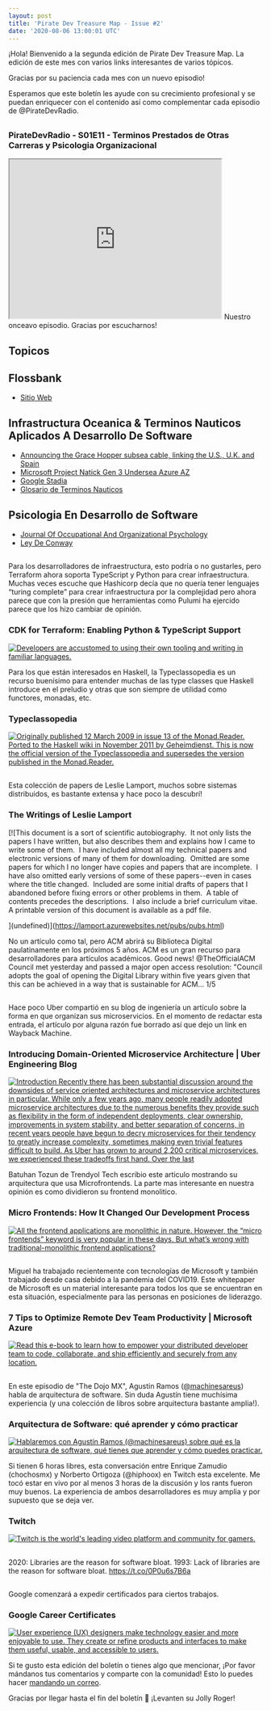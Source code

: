 ```yaml
---
layout: post
title: 'Pirate Dev Treasure Map - Issue #2'
date: '2020-08-06 13:00:01 UTC'
---
```

¡Hola! Bienvenido a la segunda edición de Pirate Dev Treasure Map. La edición de este mes con varios links interesantes de varios tópicos.

Gracias por su paciencia cada mes con un nuevo episodio!

Esperamos que este boletín les ayude con su crecimiento profesional y se puedan enriquecer con el contenido así como complementar cada episodio de @PirateDevRadio.
## 
### PirateDevRadio - S01E11 - Terminos Prestados de Otras Carreras y Psicologia Organizacional
<iframe 
    width="420" 
    height="315" 
    src="https://youtu.be/Qj8mgk7ZneY" 
    allowfullscreen>
</iframe>
Nuestro onceavo episodio. Gracias por escucharnos!

## Topicos

## Flossbank

* [Sitio Web](https://flossbank.com/)

## Infrastructura Oceanica & Terminos Nauticos Aplicados A Desarrollo De Software

* [Announcing the Grace Hopper subsea cable, linking the U.S., U.K. and Spain](https://cloud.google.com/blog/products/infrastructure/announcing-googles-grace-hopper-subsea-cable-system)
* [Microsoft Project Natick Gen 3 Undersea Azure AZ](https://www.servethehome.com/microsoft-project-natick-gen-3-undersea-azure-az/)
* [Google Stadia](https://stadia.google.com/)
* [Glosario de Terminos Nauticos](https://en.wikipedia.org/wiki/Glossary_of_nautical_terms)

## Psicologia En Desarrollo de Software

* [Journal Of Occupational And Organizational Psychology](https://onlinelibrary.wiley.com/journal/20448325)
* [Ley De Conway](https://en.wikipedia.org/wiki/Conway%27s_law)
## 
Para los desarrolladores de infraestructura, esto podría o no gustarles, pero Terraform ahora soporta TypeScript y Python para crear infraestructura. Muchas veces escuche que Hashicorp decía que no quería tener lenguajes “turing complete” para crear infraestructura por la complejidad pero ahora parece que con la presión que herramientas como Pulumi ha ejercido parece que los hizo cambiar de opinión.
### CDK for Terraform: Enabling Python & TypeScript Support
[![Developers are accustomed to using their own tooling and writing in familiar languages.](undefined)](https://www.hashicorp.com/blog/cdk-for-terraform-enabling-python-and-typescript-support)

Para los que están interesados en Haskell, la Typeclassopedia es un recurso buenísimo para entender muchas de las type classes que Haskell introduce en el preludio y otras que son siempre de utilidad como functores, monadas, etc.
### Typeclassopedia
[![Originally published 12 March 2009 in issue 13 of the Monad.Reader. Ported to the Haskell wiki in November 2011 by Geheimdienst. This is now the official version of the Typeclassopedia and supersedes the version published in the Monad.Reader.](https://s3.amazonaws.com/revue/items/images/006/343/490/web/Typeclassopedia-diagram.png?1596699648)](https://wiki.haskell.org/Typeclassopedia)

## 
Esta colección de papers de Leslie Lamport, muchos sobre sistemas distribuidos, es bastante extensa y hace poco la descubrí!
### The Writings of Leslie Lamport
[![This document is a sort of scientific
autobiography.  It not only lists the papers I have written, but also
describes them and explains how I came to write some of them.  I have
included almost all my technical papers and electronic versions
of many of them for downloading.  Omitted are some papers for which I
no longer have copies and papers that are incomplete.  I have also
omitted early versions of some of these papers--even in cases where
the title changed.  Included are some initial drafts of papers that I
abandoned before fixing errors or other problems in them.  A table of
contents precedes the descriptions.  I also include a brief
curriculum vitae.  A printable version of this document
is available as a pdf file. 

](undefined)](https://lamport.azurewebsites.net/pubs/pubs.html)

No un artículo como tal, pero ACM abrirá su Biblioteca Digital paulatinamente en los próximos 5 años. ACM es un gran recurso para desarrolladores para artículos académicos.
Good news! @TheOfficialACM Council met yesterday and passed a major open access resolution: "Council adopts the goal of opening the Digital Library within five years given that this can be achieved in a way that is sustainable for ACM... 1/5
## 
Hace poco Uber compartió en su blog de ingeniería un artículo sobre la forma en que organizan sus microservicios. En el momento de redactar esta entrada, el artículo por alguna razón fue borrado así que dejo un link en Wayback Machine.
### Introducing Domain-Oriented Microservice Architecture | Uber Engineering Blog
[![<p>Introduction Recently there has been substantial discussion around the downsides of service oriented architectures and microservice architectures in particular. While only a few years ago, many people readily adopted microservice architectures due to the numerous benefits they provide such as flexibility in the form of independent deployments, clear ownership, improvements in system stability, and better separation of concerns, in recent years people have begun to decry microservices for their tendency to greatly increase complexity, sometimes making even trivial features difficult to build. As Uber has grown to around 2,200 critical microservices, we experienced these tradeoffs first hand. Over the last</p>](https://s3.amazonaws.com/revue/items/images/006/343/588/web/unnamed.png?1596700472)](https://web.archive.org/web/20200803012939/https://eng.uber.com/microservice-architecture/)

Batuhan Tozun de Trendyol Tech escribio este articulo mostrando su arquitectura que usa Microfrontends. La parte mas interesante en nuestra opinión es como dividieron su frontend monolitico.
### Micro Frontends: How It Changed Our Development Process
[![All the frontend applications are monolithic in nature. However, the “micro frontends” keyword is very popular in these days. But what’s wrong with traditional-monolithic frontend applications?](https://s3.amazonaws.com/revue/items/images/006/343/536/web/1*Y88y00w33EyXLf4WIIC7TA.png?1596700247)](https://medium.com/trendyol-tech/micro-frontends-how-it-changed-our-development-process-a5cf667356da)

## 
Miguel ha trabajado recientemente con tecnologías de Microsoft y también trabajado desde casa debido a la pandemia del COVID19. Este whitepaper de Microsoft es un material interesante para todos los que se encuentran en esta situación, especialmente para las personas en posiciones de liderazgo.
### 7 Tips to Optimize Remote Dev Team Productivity | Microsoft Azure
[![Read this e-book to learn how to empower your distributed developer team to code, collaborate, and ship efficiently and securely from any location. ](https://s3.amazonaws.com/revue/items/images/006/343/674/web/azure-icon-250x250.png?1596701643)](https://azure.microsoft.com/en-us/resources/7-tips-to-optimize-remote-developer-team-productivity/?utm_campaign=Level+Up&utm_medium=email&utm_source=Revue+newsletter)

## 
En este episodio de "The Dojo MX", Agustin Ramos ([@machinesareus](https://twitter.com/machinesareus)) habla de arquitectura de software. Sin duda Agustín tiene muchísima experiencia (y una colección de libros sobre arquitectura bastante amplia!).
### Arquitectura de Software: qué aprender y cómo practicar
[![Hablaremos con Agustín Ramos (@machinesareus) sobre qué es la arquitectura de software, qué tienes que aprender y cómo puedes practicar.](https://s3.amazonaws.com/revue/items/images/006/343/495/web/maxresdefault.jpg?1596699653)](https://www.youtube.com/watch?v=vfu5PsSH7us&feature=youtu.be)

Si tienen 6 horas libres, esta conversación entre Enrique Zamudio (chochosmx) y Norberto Ortigoza (@hiphoox) en Twitch esta excelente. Me tocó estar en vivo por al menos 3 horas de la discusión y los rants fueron muy buenos. La experiencia de ambos desarrolladores es muy amplia y por supuesto que se deja ver.
### Twitch
[![Twitch is the world's leading video platform and community for gamers.](https://s3.amazonaws.com/revue/items/images/006/343/516/web/twitch_logo3.jpg?1596700031)](https://www.twitch.tv/videos/689811891)

## 
2020: Libraries are the reason for software bloat. 1993: Lack of libraries are the reason for software bloat. https://t.co/0P0u6s7B6a
## 
Google comenzará a expedir certificados para ciertos trabajos.
### Google Career Certificates
[![User experience (UX) designers make technology easier and more enjoyable to use. They create or refine products and interfaces to make them useful, usable, and accessible to users.](https://s3.amazonaws.com/revue/items/images/006/343/573/web/og-image.png?1596700404)](https://grow.google/certificates/)

Si te gusto esta edición del boletín o tienes algo que mencionar, ¡Por favor mándanos tus comentarios y comparte con la comunidad! Esto lo puedes hacer [mandando un correo](mailto:sftwr.mael@gmail.com?subject=PirateDevNews%20-%20Feedback&body=Tu%20feedback%20aqui.).

Gracias por llegar hasta el fin del boletín 💌 ¡Levanten su Jolly Roger!
        